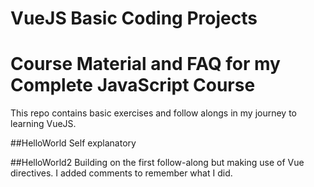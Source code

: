 # VueJS Basic Coding Projects

# Course Material and FAQ for my Complete JavaScript Course

This repo contains basic exercises and follow alongs in my journey to learning VueJS.

##HelloWorld
Self explanatory

##HelloWorld2
Building on the first follow-along but making use of Vue directives. I added comments to remember what I did.

